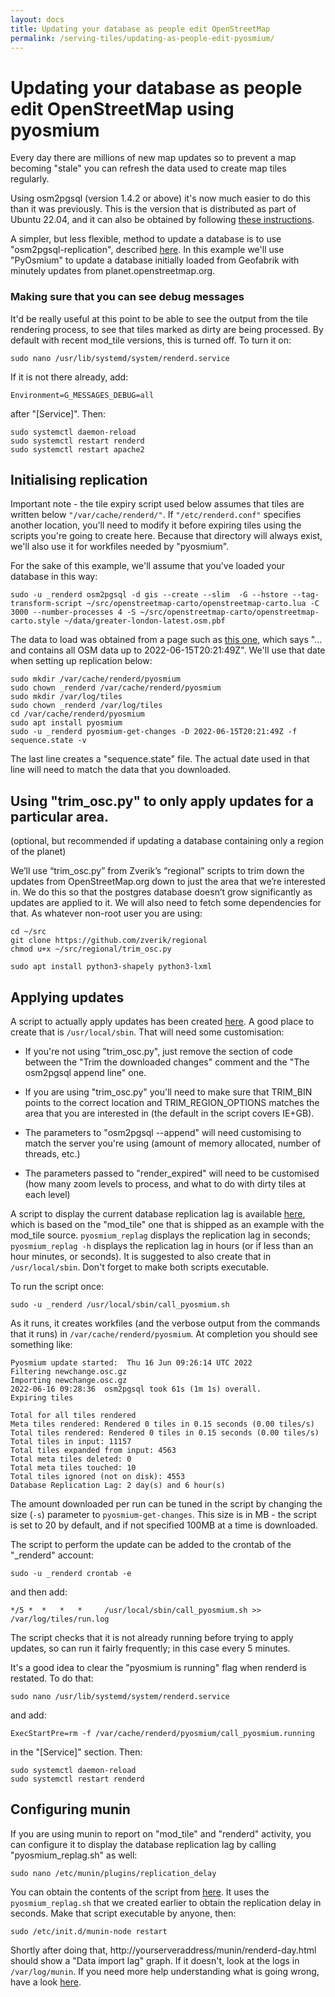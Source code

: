 ```yaml
---
layout: docs
title: Updating your database as people edit OpenStreetMap
permalink: /serving-tiles/updating-as-people-edit-pyosmium/
---
```


# Updating your database as people edit OpenStreetMap using pyosmium

Every day there are millions of new map updates so to prevent a map becoming "stale" you can refresh the data used to create map tiles regularly.

Using osm2pgsql (version 1.4.2 or above) it's now much easier to do this than it was previously.  This is the version that is distributed as part of Ubuntu 22.04, and it can also be obtained by following [these instructions](https://osm2pgsql.org/doc/install.html).  

A simpler, but less flexible, method to update a database is to use "osm2pgsql-replication", described [here](/serving-tiles/updating-as-people-edit-osm2pgsql-replication/).  In this example we'll use "PyOsmium" to update a database initially loaded from Geofabrik with minutely updates from planet.openstreetmap.org.

### Making sure that you can see debug messages

It'd be really useful at this point to be able to see the output from the tile rendering process, to see that tiles marked as dirty are being processed.  By default with recent mod_tile versions, this is turned off.  To turn it on:

    sudo nano /usr/lib/systemd/system/renderd.service

If it is not there already, add:

    Environment=G_MESSAGES_DEBUG=all

after "[Service]".  Then:

    sudo systemctl daemon-reload
    sudo systemctl restart renderd
    sudo systemctl restart apache2

## Initialising replication

Important note - the tile expiry script used below assumes that tiles are written below <code>"/var/cache/renderd/"</code>.  If <code>"/etc/renderd.conf"</code> specifies another location, you'll need to modify it before expiring tiles using the scripts you're going to create here.  Because that directory will always exist, we'll also use it for workfiles needed by "pyosmium".

For the sake of this example, we'll assume that you've loaded your database in this way:

    sudo -u _renderd osm2pgsql -d gis --create --slim  -G --hstore --tag-transform-script ~/src/openstreetmap-carto/openstreetmap-carto.lua -C 3000 --number-processes 4 -S ~/src/openstreetmap-carto/openstreetmap-carto.style ~/data/greater-london-latest.osm.pbf

The data to load was obtained from a page such as [this one](http://download.geofabrik.de/europe/great-britain/england/greater-london.html), which says "... and contains all OSM data up to 2022-06-15T20:21:49Z".  We'll use that date when setting up replication below:

    sudo mkdir /var/cache/renderd/pyosmium
    sudo chown _renderd /var/cache/renderd/pyosmium
    sudo mkdir /var/log/tiles
    sudo chown _renderd /var/log/tiles
    cd /var/cache/renderd/pyosmium
    sudo apt install pyosmium
    sudo -u _renderd pyosmium-get-changes -D 2022-06-15T20:21:49Z -f sequence.state -v

The last line creates a "sequence.state" file.  The actual date used in that line will need to match the data that you downloaded.

## Using "trim_osc.py" to only apply updates for a particular area.

(optional, but recommended if updating a database containing only a region of the planet)

We’ll use “trim_osc.py” from Zverik’s “regional” scripts to trim down the updates from OpenStreetMap.org down to just the area that we’re interested in. We do this so that the postgres database doesn’t grow significantly as updates are applied to it. We will also need to fetch some dependencies for that.  As whatever non-root user you are using:

    cd ~/src
    git clone https://github.com/zverik/regional
    chmod u+x ~/src/regional/trim_osc.py

    sudo apt install python3-shapely python3-lxml


## Applying updates

A script to actually apply updates has been created [here](https://raw.githubusercontent.com/SomeoneElseOSM/mod_tile/switch2osm/call_pyosmium.sh).  A good place to create that is <code>/usr/local/sbin</code>.  That will need some customisation:

* If you're not using "trim_osc.py", just remove the section of code between the "Trim the downloaded changes" comment and the "The osm2pgsql append line" one.

* If you are using "trim_osc.py" you'll need to make sure that TRIM_BIN points to the correct location and TRIM_REGION_OPTIONS matches the area that you are interested in (the default in the script covers IE+GB).

* The parameters to "osm2pgsql --append" will need customising to match the server you're using (amount of memory allocated, number of threads, etc.)

* The parameters passed to "render_expired" will need to be customised (how many zoom levels to process, and what to do with dirty tiles at each level)

A script to display the current database replication lag is available [here](https://raw.githubusercontent.com/SomeoneElseOSM/mod_tile/switch2osm/pyosmium_replag.sh), which is based on the "mod_tile" one that is shipped as an example with the mod_tile source.  <code>pyosmium_replag</code> displays the replication lag in seconds; <code>pyosmium_replag -h</code> displays the replication lag in hours (or if less than an hour minutes, or seconds).  It is suggested to also create that in <code>/usr/local/sbin</code>.  Don't forget to make both scripts executable.

To run the script once:

    sudo -u _renderd /usr/local/sbin/call_pyosmium.sh

As it runs, it creates workfiles (and the verbose output from the commands that it runs) in <code>/var/cache/renderd/pyosmium</code>.  At completion you should see something like:

    Pyosmium update started:  Thu 16 Jun 09:26:14 UTC 2022
    Filtering newchange.osc.gz
    Importing newchange.osc.gz
    2022-06-16 09:28:36  osm2pgsql took 61s (1m 1s) overall.
    Expiring tiles
    
    Total for all tiles rendered
    Meta tiles rendered: Rendered 0 tiles in 0.15 seconds (0.00 tiles/s)
    Total tiles rendered: Rendered 0 tiles in 0.15 seconds (0.00 tiles/s)
    Total tiles in input: 11157
    Total tiles expanded from input: 4563
    Total meta tiles deleted: 0
    Total meta tiles touched: 10
    Total tiles ignored (not on disk): 4553
    Database Replication Lag: 2 day(s) and 6 hour(s)

The amount downloaded per run can be tuned in the script by changing the size (<code>-s</code>) parameter to <code>pyosmium-get-changes</code>.  This size is in MB - the script is set to 20 by default, and if not specified 100MB at a time is downloaded.

The script to perform the update can be added to the crontab of the "_renderd" account:

    sudo -u _renderd crontab -e

and then add:

    */5 *  *   *   *     /usr/local/sbin/call_pyosmium.sh >> /var/log/tiles/run.log

The script checks that it is not already running before trying to apply updates, so can run it fairly frequently; in this case every 5 minutes.

It's a good idea to clear the "pyosmium is running" flag when renderd is restated.  To do that:

    sudo nano /usr/lib/systemd/system/renderd.service

and add:

    ExecStartPre=rm -f /var/cache/renderd/pyosmium/call_pyosmium.running

in the "[Service]" section.  Then:

    sudo systemctl daemon-reload
    sudo systemctl restart renderd


## Configuring munin

If you are using munin to report on "mod_tile" and "renderd" activity, you can configure it to display the database replication lag by calling "pyosmium_replag.sh" as well:

    sudo nano /etc/munin/plugins/replication_delay
    
You can obtain the contents of the script from [here](https://raw.githubusercontent.com/SomeoneElseOSM/mod_tile/switch2osm/munin/replication_delay_pyosmium).  It uses the <code>pyosmium_replag.sh</code> that we created earlier to obtain the replication delay in seconds.  Make that script executable by anyone, then:

    sudo /etc/init.d/munin-node restart
    
Shortly after doing that, </code>http://yourserveraddress/munin/renderd-day.html</code> should show a "Data import lag" graph.  If it doesn't, look at the logs in <code>/var/log/munin</code>.  If you need more help understanding what is going wrong, have a look [here](https://guide.munin-monitoring.org/en/latest/develop/plugins/howto-write-plugins.html).
